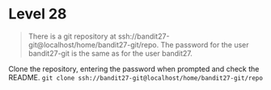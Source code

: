 # Level 28

> There is a git repository at ssh://bandit27-git@localhost/home/bandit27-git/repo. The password for the user bandit27-git is the same as for the user bandit27.

Clone the repository, entering the password when prompted and check the README.
```git clone ssh://bandit27-git@localhost/home/bandit27-git/repo```
